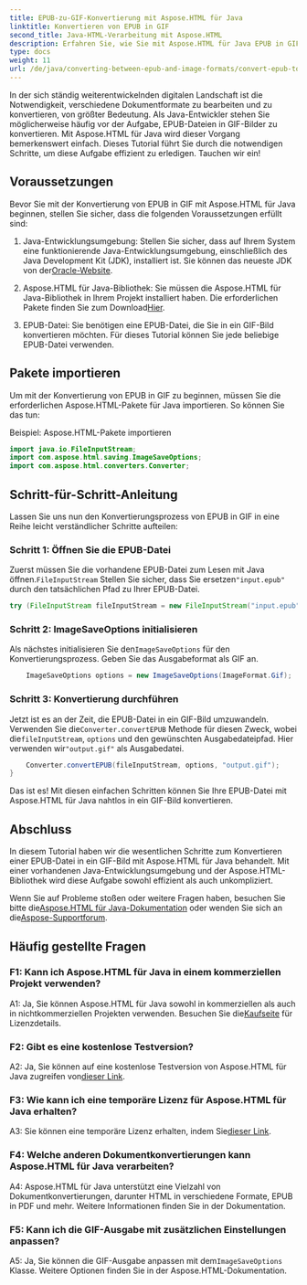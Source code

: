 ```yaml
---
title: EPUB-zu-GIF-Konvertierung mit Aspose.HTML für Java
linktitle: Konvertieren von EPUB in GIF
second_title: Java-HTML-Verarbeitung mit Aspose.HTML
description: Erfahren Sie, wie Sie mit Aspose.HTML für Java EPUB in GIF konvertieren. Einfach, effizient und zuverlässig.
type: docs
weight: 11
url: /de/java/converting-between-epub-and-image-formats/convert-epub-to-gif/
---
```

In der sich ständig weiterentwickelnden digitalen Landschaft ist die Notwendigkeit, verschiedene Dokumentformate zu bearbeiten und zu konvertieren, von größter Bedeutung. Als Java-Entwickler stehen Sie möglicherweise häufig vor der Aufgabe, EPUB-Dateien in GIF-Bilder zu konvertieren. Mit Aspose.HTML für Java wird dieser Vorgang bemerkenswert einfach. Dieses Tutorial führt Sie durch die notwendigen Schritte, um diese Aufgabe effizient zu erledigen. Tauchen wir ein!

## Voraussetzungen

Bevor Sie mit der Konvertierung von EPUB in GIF mit Aspose.HTML für Java beginnen, stellen Sie sicher, dass die folgenden Voraussetzungen erfüllt sind:

1. Java-Entwicklungsumgebung:
    Stellen Sie sicher, dass auf Ihrem System eine funktionierende Java-Entwicklungsumgebung, einschließlich des Java Development Kit (JDK), installiert ist. Sie können das neueste JDK von der[Oracle-Website](https://www.oracle.com/java/technologies/javase-downloads.html).

2. Aspose.HTML für Java-Bibliothek:
    Sie müssen die Aspose.HTML für Java-Bibliothek in Ihrem Projekt installiert haben. Die erforderlichen Pakete finden Sie zum Download[Hier](https://releases.aspose.com/html/java/).

3. EPUB-Datei:
   Sie benötigen eine EPUB-Datei, die Sie in ein GIF-Bild konvertieren möchten. Für dieses Tutorial können Sie jede beliebige EPUB-Datei verwenden.

## Pakete importieren

Um mit der Konvertierung von EPUB in GIF zu beginnen, müssen Sie die erforderlichen Aspose.HTML-Pakete für Java importieren. So können Sie das tun:

Beispiel: Aspose.HTML-Pakete importieren
```java
import java.io.FileInputStream;
import com.aspose.html.saving.ImageSaveOptions;
import com.aspose.html.converters.Converter;
```

## Schritt-für-Schritt-Anleitung

Lassen Sie uns nun den Konvertierungsprozess von EPUB in GIF in eine Reihe leicht verständlicher Schritte aufteilen:

### Schritt 1: Öffnen Sie die EPUB-Datei

 Zuerst müssen Sie die vorhandene EPUB-Datei zum Lesen mit Java öffnen.`FileInputStream` Stellen Sie sicher, dass Sie ersetzen`"input.epub"` durch den tatsächlichen Pfad zu Ihrer EPUB-Datei.

```java
try (FileInputStream fileInputStream = new FileInputStream("input.epub")) {
```

### Schritt 2: ImageSaveOptions initialisieren

 Als nächstes initialisieren Sie den`ImageSaveOptions` für den Konvertierungsprozess. Geben Sie das Ausgabeformat als GIF an.

```java
    ImageSaveOptions options = new ImageSaveOptions(ImageFormat.Gif);
```

### Schritt 3: Konvertierung durchführen

 Jetzt ist es an der Zeit, die EPUB-Datei in ein GIF-Bild umzuwandeln. Verwenden Sie die`Converter.convertEPUB` Methode für diesen Zweck, wobei die`fileInputStream`, `options` und den gewünschten Ausgabedateipfad. Hier verwenden wir`"output.gif"` als Ausgabedatei.

```java
    Converter.convertEPUB(fileInputStream, options, "output.gif");
}
```

Das ist es! Mit diesen einfachen Schritten können Sie Ihre EPUB-Datei mit Aspose.HTML für Java nahtlos in ein GIF-Bild konvertieren.

## Abschluss

In diesem Tutorial haben wir die wesentlichen Schritte zum Konvertieren einer EPUB-Datei in ein GIF-Bild mit Aspose.HTML für Java behandelt. Mit einer vorhandenen Java-Entwicklungsumgebung und der Aspose.HTML-Bibliothek wird diese Aufgabe sowohl effizient als auch unkompliziert.

 Wenn Sie auf Probleme stoßen oder weitere Fragen haben, besuchen Sie bitte die[Aspose.HTML für Java-Dokumentation](https://reference.aspose.com/html/java/) oder wenden Sie sich an die[Aspose-Supportforum](https://forum.aspose.com/).

## Häufig gestellte Fragen

### F1: Kann ich Aspose.HTML für Java in einem kommerziellen Projekt verwenden?

A1: Ja, Sie können Aspose.HTML für Java sowohl in kommerziellen als auch in nichtkommerziellen Projekten verwenden. Besuchen Sie die[Kaufseite](https://purchase.aspose.com/buy) für Lizenzdetails.

### F2: Gibt es eine kostenlose Testversion?

 A2: Ja, Sie können auf eine kostenlose Testversion von Aspose.HTML für Java zugreifen von[dieser Link](https://releases.aspose.com/).

### F3: Wie kann ich eine temporäre Lizenz für Aspose.HTML für Java erhalten?

 A3: Sie können eine temporäre Lizenz erhalten, indem Sie[dieser Link](https://purchase.aspose.com/temporary-license/).

### F4: Welche anderen Dokumentkonvertierungen kann Aspose.HTML für Java verarbeiten?

A4: Aspose.HTML für Java unterstützt eine Vielzahl von Dokumentkonvertierungen, darunter HTML in verschiedene Formate, EPUB in PDF und mehr. Weitere Informationen finden Sie in der Dokumentation.

### F5: Kann ich die GIF-Ausgabe mit zusätzlichen Einstellungen anpassen?

 A5: Ja, Sie können die GIF-Ausgabe anpassen mit dem`ImageSaveOptions` Klasse. Weitere Optionen finden Sie in der Aspose.HTML-Dokumentation.